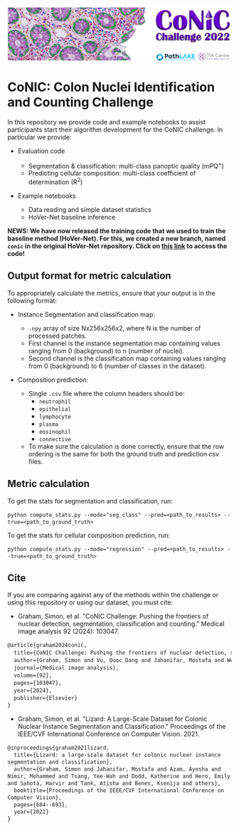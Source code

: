 <p align="center">
  <img src="doc/conic_banner.png">
</p>

# CoNIC: Colon Nuclei Identification and Counting Challenge

In this repository we provide code and example notebooks to assist participants start their algorithm development for the CoNIC challenge. In particular we provide:

- Evaluation code
  - Segmentation & classification: multi-class panoptic quality (mPQ<sup>+</sup>)
  - Predicting cellular composition: multi-class coefficient of determination (R<sup>2</sup>)

- Example notebooks
  - Data reading and simple dataset statistics
  - HoVer-Net baseline inference

**NEWS: We have now released the training code that we used to train the baseline method (HoVer-Net). For this, we created a new branch, named `conic` in the original HoVer-Net repository. Click on [this link](https://github.com/vqdang/hover_net/tree/conic) to access the code!**

## Output format for metric calculation

To appropriately calculate the metrics, ensure that your output is in the following format:

- Instance Segmentation and classification map:
    - `.npy` array of size Nx256x256x2, where N is the number of processed patches.
    - First channel is the instance segmentation map containing values ranging from 0 (background) to n (number of nuclei).
    - Second channel is the classification map containing values ranging from 0 (background) to 6 (number of classes in the dataset).
  
- Composition prediction:
  - Single `.csv` file where the column headers should be:
    - `neutrophil`
    - `epithelial`
    - `lymphocyte`
    - `plasma`
    - `eosinophil`
    - `connective`
  - To make sure the calculation is done correctly, ensure that the row ordering is the same for both the ground truth and prediction csv files.

## Metric calculation
  To get the stats for segmentation and classification, run:

  ```
  python compute_stats.py --mode="seg_class" --pred=<path_to_results> --true=<path_to_ground_truth>
  ```
  
  To get the stats for cellular composition prediction, run:

  ```
  python compute_stats.py --mode="regression" --pred=<path_to_results> --true=<path_to_ground_truth>
  ```

## Cite

If you are comparing against any of the methods within the challenge or using this repository or using our dataset, you must cite:

- Graham, Simon, et al. "CoNIC Challenge: Pushing the frontiers of nuclear detection, segmentation, classification and counting." Medical image analysis 92 (2024): 103047.
```latex
@article{graham2024conic,
  title={CoNIC Challenge: Pushing the frontiers of nuclear detection, segmentation, classification and counting},
  author={Graham, Simon and Vu, Quoc Dang and Jahanifar, Mostafa and Weigert, Martin and Schmidt, Uwe and Zhang, Wenhua and Zhang, Jun and Yang, Sen and Xiang, Jinxi and Wang, Xiyue and others},
  journal={Medical image analysis},
  volume={92},
  pages={103047},
  year={2024},
  publisher={Elsevier}
}
```

- Graham, Simon, et al. "Lizard: A Large-Scale Dataset for Colonic Nuclear Instance Segmentation and Classification." Proceedings of the IEEE/CVF International Conference on Computer Vision. 2021.
```
@inproceedings{graham2021lizard,
  title={Lizard: a large-scale dataset for colonic nuclear instance segmentation and classification},
  author={Graham, Simon and Jahanifar, Mostafa and Azam, Ayesha and Nimir, Mohammed and Tsang, Yee-Wah and Dodd, Katherine and Hero, Emily and Sahota, Harvir and Tank, Atisha and Benes, Ksenija and others},
  booktitle={Proceedings of the IEEE/CVF International Conference on Computer Vision},
  pages={684--693},
  year={2021}
}
```
